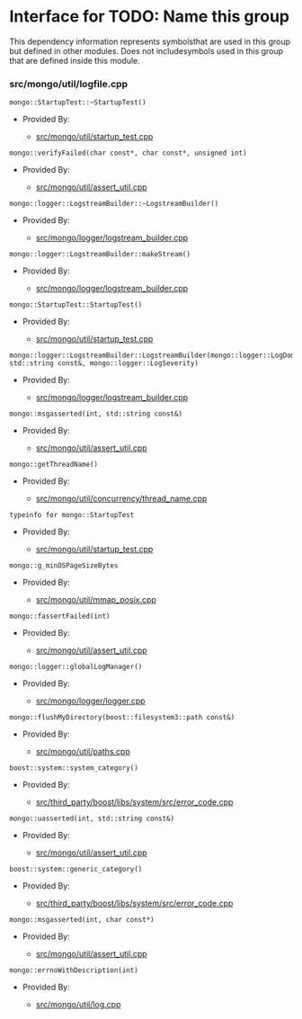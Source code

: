 
# Interface for TODO: Name this group
This dependency information represents symbolsthat are used in this group but defined in other modules.  Does not includesymbols used in this group that are defined inside this module.

### src/mongo/util/logfile.cpp

<div></div>

    mongo::StartupTest::~StartupTest()

- Provided By:

    - [src/mongo/util/startup\_test.cpp](../../../utilities/utilities)

<div></div>

    mongo::verifyFailed(char const*, char const*, unsigned int)

- Provided By:

    - [src/mongo/util/assert\_util.cpp](../../../utilities/utilities)

<div></div>

    mongo::logger::LogstreamBuilder::~LogstreamBuilder()

- Provided By:

    - [src/mongo/logger/logstream\_builder.cpp](../../../process\_management/logging\_system)

<div></div>

    mongo::logger::LogstreamBuilder::makeStream()

- Provided By:

    - [src/mongo/logger/logstream\_builder.cpp](../../../process\_management/logging\_system)

<div></div>

    mongo::StartupTest::StartupTest()

- Provided By:

    - [src/mongo/util/startup\_test.cpp](../../../utilities/utilities)

<div></div>

    mongo::logger::LogstreamBuilder::LogstreamBuilder(mongo::logger::LogDomain<mongo::logger::MessageEventEphemeral>*, std::string const&, mongo::logger::LogSeverity)

- Provided By:

    - [src/mongo/logger/logstream\_builder.cpp](../../../process\_management/logging\_system)

<div></div>

    mongo::msgasserted(int, std::string const&)

- Provided By:

    - [src/mongo/util/assert\_util.cpp](../../../utilities/utilities)

<div></div>

    mongo::getThreadName()

- Provided By:

    - [src/mongo/util/concurrency/thread\_name.cpp](../../../utilities/utilities)

<div></div>

    typeinfo for mongo::StartupTest

- Provided By:

    - [src/mongo/util/startup\_test.cpp](../../../utilities/utilities)

<div></div>

    mongo::g_minOSPageSizeBytes

- Provided By:

    - [src/mongo/util/mmap\_posix.cpp](../../../storage/mmap)

<div></div>

    mongo::fassertFailed(int)

- Provided By:

    - [src/mongo/util/assert\_util.cpp](../../../utilities/utilities)

<div></div>

    mongo::logger::globalLogManager()

- Provided By:

    - [src/mongo/logger/logger.cpp](../../../process\_management/logging\_system)

<div></div>

    mongo::flushMyDirectory(boost::filesystem3::path const&)

- Provided By:

    - [src/mongo/util/paths.cpp](../../../utilities/utilities)

<div></div>

    boost::system::system_category()

- Provided By:

    - [src/third\_party/boost/libs/system/src/error\_code.cpp](../../../third\_party/boost\_system)

<div></div>

    mongo::uasserted(int, std::string const&)

- Provided By:

    - [src/mongo/util/assert\_util.cpp](../../../utilities/utilities)

<div></div>

    boost::system::generic_category()

- Provided By:

    - [src/third\_party/boost/libs/system/src/error\_code.cpp](../../../third\_party/boost\_system)

<div></div>

    mongo::msgasserted(int, char const*)

- Provided By:

    - [src/mongo/util/assert\_util.cpp](../../../utilities/utilities)

<div></div>

    mongo::errnoWithDescription(int)

- Provided By:

    - [src/mongo/util/log.cpp](../../../process\_management/logging\_system)
